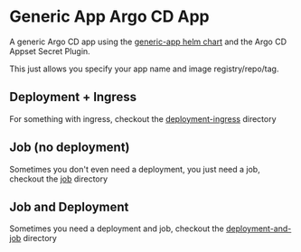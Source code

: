 # Generic App Argo CD App
A generic Argo CD app using the [generic-app helm chart](https://github.com/small-hack/generic-app-helm) and the Argo CD Appset Secret Plugin.

This just allows you specify your app name and image registry/repo/tag.

## Deployment + Ingress
For something with ingress, checkout the [deployment-ingress](./deployment-ingress) directory

## Job (no deployment)
Sometimes you don't even need a deployment, you just need a job, checkout the [job](./job) directory

## Job and Deployment
Sometimes you need a deployment and job, checkout the [deployment-and-job](./deployment-and-job) directory
